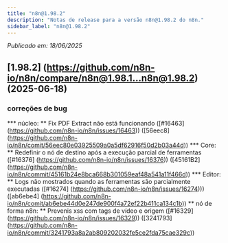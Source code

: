 ```yaml
---
title: "n8n@1.98.2"
description: "Notas de release para a versão n8n@1.98.2 do n8n."
sidebar_label: "n8n@1.98.2"
---
```


*Publicado em: 18/06/2025*

## [1.98.2] (https://github.com/n8n-io/n8n/compare/n8n@1.98.1...n8n@1.98.2) (2025-06-18)


### correções de bug

*** núcleo: ** Fix PDF Extract não está funcionando ([#16463] (https://github.com/n8n-io/n8n/issues/16463)) ([56eec8] (https://github.com/n8n-io/n8n/comit/56eec80e03925509a0a5df62916f50d2b03a44d))
*** Core: ** Redefinir o nó de destino após a execução parcial de ferramentas ([#16376] (https://github.com/n8n-io/n8n/issues/16376)) ([45161B2] (https://github.com/n8n-io/n8n/commit/45161b24e8bca668b301059eaf48a541a11f466d))
*** Editor: ** Logs não mostrados quando as ferramentas são parcialmente executadas ([#16274] (https://github.com/n8n-io/n8n/issues/16274))) ([ab6ebe4] (https://github.com/n8n-io/n8n/comit/ab6ebe44d0e247de900f4a72ef22b411ca134c1b))
** nó de forma n8n: ** Prevenis xss com tags de vídeo e origem ([#16329] (https://github.com/n8n-io/n8n/issues/16329)) ([3241793] (https://github.com/n8n-io/n8n/commit/3241793a8a2ab809202032fe5ce2fda75cae329c))
